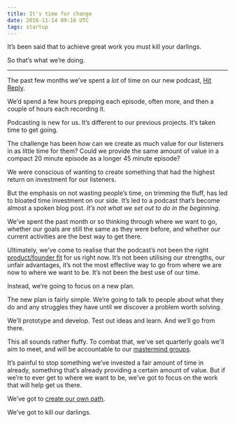 ```yaml
---
title: It's time for change
date: 2016-11-14 09:16 UTC
tags: startup
---
```


It’s been said that to achieve great work you must kill your darlings.

So that’s what we’re doing.

-----------

The past few months we’ve spent a _lot_ of time on our new podcast, [Hit Reply](http://hitreply.co/).

We’d spend a few hours prepping each episode, often more, and then a couple of hours each recording it.

Podcasting is new for us. It’s different to our previous projects.  It’s taken time to get going.

The challenge has been how can we create as much value for our listeners in as little time for them? Could we provide the same amount of value in a compact 20 minute episode as a longer 45 minute episode?

We were conscious of wanting to create something that had the highest return on investment for our listeners.

But the emphasis on not wasting people’s time, on trimming the fluff, has led to bloated time investment on our side. It’s led to a podcast that’s become almost a spoken blog post. _It’s not what we set out to do in the beginning._

We’ve spent the past month or so thinking through where we want to go, whether our goals are still the same as they were before, and whether our current activities are the best way to get there.

Ultimately, we’ve come to realise that the podcast’s not been the right [product/founder fit](https://justinjackson.ca/want/) for us right now. It’s not been utilising our strengths, our unfair advantages, it’s not the most effective way to go from where we are now to where we want to be. It’s not been the best use of our time.

Instead, we’re going to focus on a new plan.

The new plan is fairly simple. We’re going to talk to people about what they do and any struggles they have until we discover a problem worth solving.

We’ll prototype and develop. Test out ideas and learn. And we’ll go from there.

This all sounds rather fluffy. To combat that, we've set quarterly goals we'll aim to meet, and will be accountable to our [mastermind groups](https://ryanbattles.com/post/what-is-a-mastermind-group).

It’s painful to stop something we’ve invested a fair amount of time in already, something that’s already providing a certain amount of value. But if we’re to ever get to where we want to be, we’ve got to focus on the work that will help get us there.

We’ve got to [create our own path](http://fredrivett.com/2016/10/31/create-your-own-path/).

We’ve got to kill our darlings.
